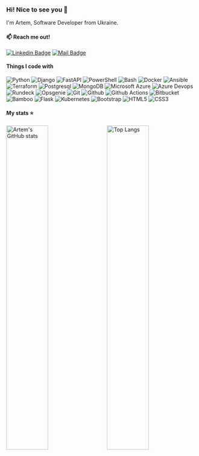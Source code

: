 ### Hi! Nice to see you 👋

I'm Artem, Software Developer from Ukraine.

#### :mailbox: Reach me out!

[![Linkedin Badge](https://img.shields.io/badge/-Artem_Vdovyk-0e76a8?style=flat&labelColor=0e76a8&logo=linkedin&logoColor=white)](https://www.linkedin.com/in/artem-vdovyk/) 
[![Mail Badge](https://img.shields.io/badge/-Artem_Vdovyk-c0392b?style=flat&labelColor=c0392b&logo=gmail&logoColor=white)](mailto:artem.vdovyk@gmail.com)

#### Things I code with
<p>
  <img alt="Python" src="https://img.shields.io/badge/-Python-3776AB?style=flat-square&logo=python&logoColor=white"/>
  <img alt="Django" src="https://img.shields.io/badge/-Django-092E20?style=flat-square&logo=django&logoColor=white"/>
  <img alt="FastAPI" src="https://img.shields.io/badge/-FastAPI-009688?style=flat-square&logo=fastapi&logoColor=white"/>
  <img alt="PowerShell" src="https://img.shields.io/badge/-PowerShell-5391FE?style=flat-square&logo=powershell&logoColor=white"/>
  <img alt="Bash" src="https://img.shields.io/badge/-Bash-4EAA25?style=flat-square&logo=gnubash&logoColor=white"/>
  <img alt="Docker" src="https://img.shields.io/badge/-Docker-2496ED?style=flat-square&logo=docker&logoColor=white"/>
  <img alt="Ansible" src="https://img.shields.io/badge/-Ansible-EE0000?style=flat-square&logo=ansible&logoColor=white"/>
  <img alt="Terraform" src="https://img.shields.io/badge/-Terraform-844FBA?style=flat-square&logo=terraform&logoColor=white"/>
  <img alt="Postgresql" src="https://img.shields.io/badge/-Postgresql-4169E1?style=flat-square&logo=postgresql&logoColor=white"/>
  <img alt="MongoDB" src="https://img.shields.io/badge/-MongoDB-47A248?style=flat-square&logo=mongodb&logoColor=white"/>
  <img alt="Microsoft Azure" src="https://img.shields.io/badge/-Microsoft_Azure-0078D4?style=flat-square&logo=microsoftazure&logoColor=white"/>
  <img alt="Azure Devops" src="https://img.shields.io/badge/-Azure_Devops-0078D7?style=flat-square&logo=azuredevops&logoColor=white"/>
  <img alt="Rundeck" src="https://img.shields.io/badge/-Rundeck-F73F39?style=flat-square&logo=rundeck&logoColor=white"/>
  <img alt="Opsgenie" src="https://img.shields.io/badge/-Opsgenie-172B4D?style=flat-square&logo=opsgenie&logoColor=white"/>
  <img alt="Git" src="https://img.shields.io/badge/-Git-F05032?style=flat-square&logo=git&logoColor=white"/>
  <img alt="Github" src="https://img.shields.io/badge/-Github-181717?style=flat-square&logo=github&logoColor=white"/>
  <img alt="Github Actions" src="https://img.shields.io/badge/-Github_Actions-2088FF?style=flat-square&logo=github-actions&logoColor=white"/>
  <img alt="Bitbucket" src="https://img.shields.io/badge/-Bitbucket-0052CC?style=flat-square&logo=bitbucket&logoColor=white"/>
  <img alt="Bamboo" src="https://img.shields.io/badge/-Bamboo-0052CC?style=flat-square&logo=bamboo&logoColor=white"/>
  <img alt="Flask" src="https://img.shields.io/badge/-Flask-000000?style=flat-square&logo=flask&logoColor=white"/>
  <img alt="Kubernetes" src="https://img.shields.io/badge/-Kubernetes-326CE5?style=flat-square&logo=kubernetes&logoColor=white"/>
  <img alt="Bootstrap" src="https://img.shields.io/badge/-Bootstrap-7952B3?style=flat-square&logo=bootstrap&logoColor=white"/>
  <img alt="HTML5" src="https://img.shields.io/badge/-HTML5-E34F26?style=flat-square&logo=html5&logoColor=white"/>
  <img alt="CSS3" src="https://img.shields.io/badge/-CSS3-1572B6?style=flat-square&logo=css3&logoColor=white"/>
</p>

#### My stats ⭐
<img align="left" width="47%" alt="Artem's GitHub stats" src="https://github-readme-stats.vercel.app/api?username=ArtemVdovyk&show_icons=true&theme=transparent">
<img align="right" width="47%" alt="Top Langs" src="https://github-readme-stats.vercel.app/api/top-langs/?username=ArtemVdovyk&layout=compact">
